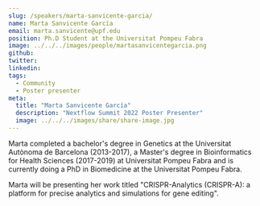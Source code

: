 ```yaml
---
slug: /speakers/marta-sanvicente-garcia/
name: Marta Sanvicente García
email: marta.sanvicente@upf.edu
position: Ph.D Student at the Universitat Pompeu Fabra
image: ../../../images/people/martasanvicentegarcia.png
github:
twitter:
linkedin:
tags:
  - Community
  - Poster presenter
meta:
  title: "Marta Sanvicente García"
  description: "Nextflow Summit 2022 Poster Presenter"
  image: ../../../images/share/share-image.jpg
---
```

Marta completed a bachelor's degree in Genetics at the Universitat Autònoma de Barcelona (2013-2017), a Master's degree in Bioinformatics for Health Sciences (2017-2019) at Universitat Pompeu Fabra and is currently doing a PhD in Biomedicine at the Universitat Pompeu Fabra.

Marta will be presenting her work titled "CRISPR-Analytics (CRISPR-A): a platform for precise analytics and simulations for gene editing".
